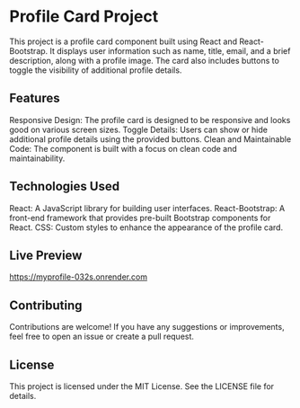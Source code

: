 <h1>Profile Card Project</h1>
This project is a profile card component built using React and React-Bootstrap. It displays user information such as name, title, email, and a brief description, along with a profile image. The card also includes buttons to toggle the visibility of additional profile details.

<h2>Features</h2>
Responsive Design: The profile card is designed to be responsive and looks good on various screen sizes.
Toggle Details: Users can show or hide additional profile details using the provided buttons.
Clean and Maintainable Code: The component is built with a focus on clean code and maintainability.

<h2>Technologies Used</h2>
React: A JavaScript library for building user interfaces.
React-Bootstrap: A front-end framework that provides pre-built Bootstrap components for React.
CSS: Custom styles to enhance the appearance of the profile card.

<h2>Live Preview</h2>
<a href="https://myprofile-032s.onrender.com">
  
https://myprofile-032s.onrender.com
<h2>Contributing</h2>
Contributions are welcome! If you have any suggestions or improvements, feel free to open an issue or create a pull request.

<h2>License</h2>
This project is licensed under the MIT License. See the LICENSE file for details.
